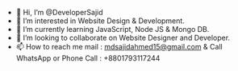 - 👋 Hi, I’m @DeveloperSajid
- 👀 I’m interested in Website Design & Development.
- 🌱 I’m currently learning JavaScript, Node JS & Mongo DB.
- 💞️ I’m looking to collaborate on Website Designer and Developer.
- 📫 How to reach me mail : mdsajidahmed15@gmail.com & Call WhatsApp or Phone Call : +8801793117244

<!---
DeveloperSajid/DeveloperSajid is a ✨ special ✨ repository because its `README.md` (this file) appears on your GitHub profile.
You can click the Preview link to take a look at your changes.
--->
